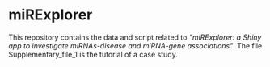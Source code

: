 # miRExplorer

This repository contains the data and script related to *"miRExplorer: a Shiny app to investigate miRNAs-disease and miRNA-gene associations"*.
The file Supplementary_file_1 is the tutorial of a case study.
